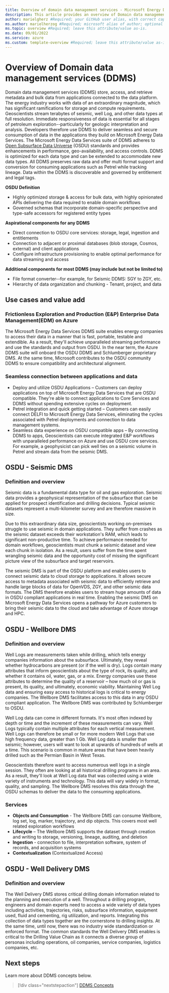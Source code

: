 ```yaml
---
title: Overview of domain data management services - Microsoft Energy Data Services #Required; page title is displayed in search results. Include the brand.
description: This article provides an overview of Domain data management services #Required; article description that is displayed in search results. 
author: marielgherz #Required; your GitHub user alias, with correct capitalization.
ms.author: marielherzog #Required; microsoft alias of author; optional team alias.
ms.topic: overview #Required; leave this attribute/value as-is.
ms.date: 09/01/2022
ms.service: azure
ms.custom: template-overview #Required; leave this attribute/value as-is.
---
```


# Overview of Domain data management services (DDMS)

Domain data management services (DDMS) store, access, and retrieve metadata and bulk data from applications connected to the data platform. The energy industry works with data of an extraordinary magnitude, which has significant ramifications for storage and compute requirements. Geoscientists stream terabytes of seismic, well Log, and other data types at full resolution. Immediate responsiveness of data is essential for all stages of petroleum exploration--particularly for geologic interpretation and analysis. Developers therefore use DDMS to deliver seamless and secure consumption of data in the applications they build on Microsoft Energy Data Services. The Microsoft Energy Data Services suite of DDMS adheres to [Open Subsurface Data Universe](https://osduforum.org/) (OSDU) standards and provides enhancements in performance, geo-availability, and access controls. DDMS is optimized for each data type and can be extended to accommodate new data types. All DDMS preserves raw data and offer multi format support and conversion for consuming applications such as Petrel while tracking lineage. Data within the DDMS is discoverable and governed by entitlement and legal tags.

**OSDU Definition**
  
- Highly optimized storage & access for bulk data, with highly opinionated APIs delivering the data required to enable domain workflows
- Governed schemas that incorporate domain-specific perspective and type-safe accessors for registered entity types

**Aspirational components for any DDMS**

  - Direct connection to OSDU core services: storage, legal, ingestion and entitlements
  - Connection to adjacent or proximal databases (blob storage, Cosmos, external) and client applications
  - Configure infrastructure provisioning to enable optimal performance for data streaming and access

**Additional components for most DDMS (may include but not be limited to)**

  - File format converter--for example, for Seismic DDMS: SGY to ZGY, etc.
  - Hierarchy of data organization and chunking - Tenant, project, and data

## Use cases and value add

### Frictionless Exploration and Production (E&P) Enterprise Data Management(EDM) on Azure

The Microsoft Energy Data Services DDMS suite enables energy companies to access their data in a manner that is fast, portable, testable and extendible. As a result, they'll achieve unparalleled streaming performance and use the standards and output from OSDU. In the near term, the Azure DDMS suite will onboard the OSDU DDMS and Schlumberger proprietary DMS. At the same time, Microsoft contributes to the OSDU community DDMS to ensure compatibility and architectural alignment.

### Seamless connection between applications and data

- Deploy and utilize OSDU Applications – Customers can deploy applications on top of Microsoft Energy Data Services that are OSDU compatible. They're able to connect applications to Core Services and DDMS without spending extensive cycles on deployment.
- Petrel integration and quick getting started – Customers can easily connect DELFI to Microsoft Energy Data Services, eliminating the cycles associated with Petrel deployments and connection to data management systems.
- Seamless data experience on OSDU compatible apps – By connecting DDMS to apps, Geoscientists can execute integrated E&P workflows with unparalleled performance on Azure and use OSDU core services. For example, a geophysicist can pick well ties on a seismic volume in Petrel and stream data from the seismic DMS.  

## OSDU - Seismic DMS

### Definition and overview

Seismic data is a fundamental data type for oil and gas exploration. Seismic data provides a geophysical representation of the subsurface that can be applied for prospect identification and drilling decisions. Typical seismic datasets represent a multi-kilometer survey and are therefore massive in size. 

Due to this extraordinary data size, geoscientists working on-premises struggle to use seismic in domain applications. They suffer from crashes as the seismic dataset exceeds their workstation's RAM, which leads to significant non-productive time. To achieve performance needed for domain workflows, geoscientists must chunk a seismic dataset and view each chunk in isolation. As a result, users suffer from the time spent wrangling seismic data and the opportunity cost of missing the significant picture view of the subsurface and target reservoirs.

The seismic DMS is part of the OSDU platform and enables users to connect seismic data to cloud storage to applications. It allows secure access to metadata associated with seismic data to efficiently retrieve and handle large blocks of data for OpenVDS, ZGY, and other seismic data formats. The DMS therefore enables users to stream huge amounts of data in OSDU compliant applications in real time. Enabling the seismic DMS on Microsoft Energy Data Services opens a pathway for Azure customers to bring their seismic data to the cloud and take advantage of Azure storage and HPC.

## OSDU - Wellbore DMS

### Definition and overview

Well Logs are measurements taken while drilling, which tells energy companies information about the subsurface. Ultimately, they reveal whether hydrocarbons are present (or if the well is dry). Logs contain many attributes that inform geoscientists about the type of rock, its quality, and whether it contains oil, water, gas, or a mix. Energy companies use these attributes to determine the quality of a reservoir – how much oil or gas is present, its quality, and ultimately, economic viability. Maintaining Well Log data and ensuring easy access to historical logs is critical to energy companies. The Wellbore DMS facilitates access to this data in any OSDU compliant application. The Wellbore DMS was contributed by Schlumberger to OSDU.

Well Log data can come in different formats. It's most often indexed by depth or time and the increment of these measurements can vary. Well Logs typically contain multiple attributes for each vertical measurement. Well Logs can therefore be small or for more modern Well Logs that use high frequency data, greater than 1 Gb. Well Log data is smaller than seismic; however, users will want to look at upwards of hundreds of wells at a time. This scenario is common in mature areas that have been heavily drilled such as the Permian Basin in West Texas.

Geoscientists therefore want to access numerous well logs in a single session. They often are looking at all historical drilling programs in an area. As a result, they'll look at Well Log data that was collected using a wide variety of instruments and technology. This data will vary widely in format, quality, and sampling. The Wellbore DMS resolves this data through the OSDU schemas to deliver the data to the consuming applications.

### Services

- **Objects and Consumption** - The Wellbore DMS can consume Wellbore, log set, log, marker, trajectory, and dip objects. This covers most well related exploration workflows
- **Lifecycle** – The Wellbore DMS supports the dataset through creation and writing to storage, versioning, lineage, auditing, and deletion
- **Ingestion**  - connection to file, interpretation software, system of records, and acquisition systems
- **Contextualization** (Contextualized Access)

## OSDU - Well Delivery DMS

### Definition and overview

The Well Delivery DMS stores critical drilling domain information related to the planning and execution of a well. Throughout a drilling program, engineers and domain experts need to access a wide variety of data types including activities, trajectories, risks, subsurface information, equipment used, fluid and cementing, rig utilization, and reports. Integrating this collection of data types together are the cornerstone to drilling insights. At the same time, until now, there was no industry wide standardization or enforced format. The common standards the Well Delivery DMS enables is critical to the Drilling Value Chain as it connects a diverse group of personas including operations, oil companies, service companies, logistics companies, etc.

## Next steps
Learn more about DDMS concepts below.
> [!div class="nextstepaction"]
> [DDMS Concepts](concepts-ddms.md)